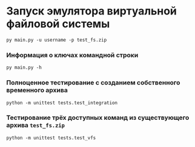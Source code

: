 # Запуск эмулятора виртуальной файловой системы
```
py main.py -u username -p test_fs.zip
```

### Информация о ключах командной строки
```
py main.py -h
```

### Полноценное тестирование с созданием собственного временного архива
```
python -m unittest tests.test_integration
```

### Тестирование трёх доступных команд из существующего архива `test_fs.zip`
```
python -m unittest tests.test_vfs
```